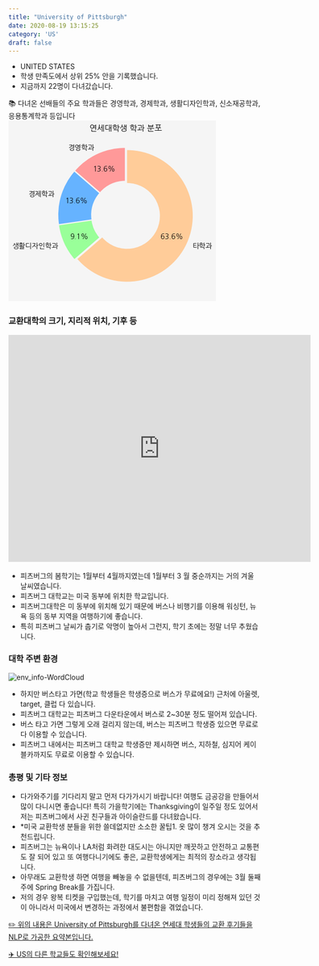 ```yaml
---
title: "University of Pittsburgh"
date: 2020-08-19 13:15:25
category: 'US'
draft: false
---
```



* UNITED STATES
* 학생 만족도에서 상위 25% 안을 기록했습니다.
* 지금까지 22명이 다녀갔습니다. 

📚 다녀온 선배들의 주요 학과들은 경영학과, 경제학과, 생활디자인학과, 신소재공학과, 응용통계학과 등입니다
![department-info](../plots/US000284.png)
### 교환대학의 크기, 지리적 위치, 기후 등
<iframe
width="600"
height="450"
frameborder="0" style="border:0"
src="https://www.google.com/maps/embed/v1/place?key=AIzaSyC9e1AME-pVmWC4hBpFdu5S4dKzyepa3HQ&q=University+of+Pittsburgh&center=40.4443533,-79.960835&zoom=14" allowfullscreen>
</iframe>

* 피츠버그의 봄학기는 1월부터 4월까지였는데 1월부터 3 월 중순까지는 거의 겨울 날씨였습니다.
* 피츠버그 대학교는 미국 동부에 위치한 학교입니다.
* 피츠버그대학은 미 동부에 위치해 있기 때문에 버스나 비행기를 이용해 워싱턴, 뉴욕 등의 동부 지역을 여행하기에 좋습니다.
* 특히 피츠버그 날씨가 춥기로 악명이 높아서 그런지, 학기 초에는 정말 너무 추웠습니다.


### 대학 주변 환경

![env_info-WordCloud](../univ_wordclouds_okt/env_info/US000284_env_info_okt.png)

* 하지만 버스타고 가면(학교 학생들은 학생증으로 버스가 무료에요!) 근처에 아울렛, target, 클럽 다 있습니다.
* 피츠버그 대학교는 피츠버그 다운타운에서 버스로 2~30분 정도 떨어져 있습니다.
* 버스 타고 가면 그렇게 오래 걸리지 않는데, 버스는 피츠버그 학생증 있으면 무료로 다 이용할 수 있습니다.
* 피츠버그 내에서는 피츠버그 대학교 학생증만 제시하면 버스, 지하철, 심지어 케이블카까지도 무료로 이용할 수 있습니다.


### 총평 및 기타 정보 

* 다가와주기를 기다리지 말고 먼저 다가가시기 바랍니다! 여행도 금공강을 만들어서 많이 다니시면 좋습니다! 특히 가을학기에는 Thanksgiving이 일주일 정도 있어서 저는 피츠버그에서 사귄 친구들과 아이슬란드를 다녀왔습니다.
* *미국 교환학생 분들을 위한 쓸데없지만 소소한 꿀팁1. 옷 많이 챙겨 오시는 것을 추천드립니다.
* 피츠버그는 뉴욕이나 LA처럼 화려한 대도시는 아니지만 깨끗하고 안전하고 교통편도 잘 되어 있고 또 여행다니기에도 좋은, 교환학생에게는 최적의 장소라고 생각됩니다.
* 아무래도 교환학생 하면 여행을 빼놓을 수 없을텐데, 피츠버그의 경우에는 3월 둘째주에 Spring Break를 가집니다.
* 저의 경우 왕복 티켓을 구입했는데, 학기를 마치고 여행 일정이 미리 정해져 있던 것이 아니라서 미국에서 변경하는 과정에서 불편함을 겪었습니다.


[✏️ 위의 내용은 University of Pittsburgh를 다녀온 연세대 학생들의 교환 후기들을 NLP로 가공한 요약본입니다.](http://oia.yonsei.ac.kr/partner/expReport.asp?ucode=US000284&bgbn=A)

[✈️ US의 다른 학교들도 확인해보세요!](https://yonsei-exchange.netlify.app/?category=US)
